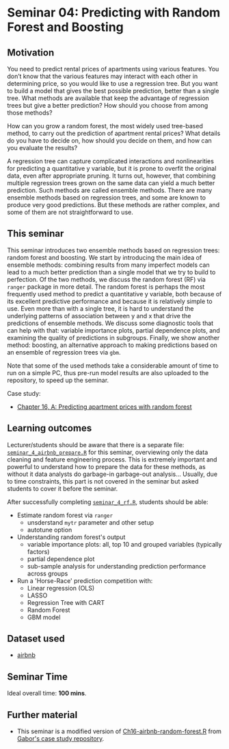 # Seminar 04: Predicting with Random Forest and Boosting

## Motivation

You need to predict rental prices of apartments using various features. You don’t know that the various features may interact with each other in determining price, so you would like to use a regression tree. But you want to build a model that gives the best possible prediction, better than a single tree. What methods are available that keep the advantage of regression trees but give a better prediction? How should you choose from among those methods?

How can you grow a random forest, the most widely used tree-based method, to carry out the prediction of apartment rental prices? What details do you have to decide on, how should you decide on them, and how can you evaluate the results?

A regression tree can capture complicated interactions and nonlinearities for predicting a quantitative y variable, but it is prone to overfit the original data, even after appropriate pruning. It turns out, however, that combining multiple regression trees grown on the same data can yield a much better prediction. Such methods are called ensemble methods. There are many ensemble methods based on regression trees, and some are known to produce very good predictions. But these methods are rather complex, and some of them are not straightforward to use.

## This seminar

This seminar introduces two ensemble methods based on regression trees: random forest and boosting. We start by introducing the main idea of ensemble methods: combining results from many imperfect models can lead to a much better prediction than a single model that we try to build to perfection. Of the two methods, we discuss the random forest (RF) via `ranger` package in more detail. The random forest is perhaps the most frequently used method to predict a quantitative y variable, both because of its excellent predictive performance and because it is relatively simple to use. Even more than with a single tree, it is hard to understand the underlying patterns of association between y and x that drive the predictions of ensemble methods. We discuss some diagnostic tools that can help with that: variable importance plots, partial dependence plots, and examining the quality of predictions in subgroups. Finally, we show another method: boosting, an alternative approach to making predictions based on an ensemble of regression trees via `gbm`.

Note that some of the used methods take a considerable amount of time to run on a simple PC, thus pre-run model results are also uploaded to the repository, to speed up the seminar.

Case study:
  - [Chapter 16, A: Predicting apartment prices with random forest](https://gabors-data-analysis.com/casestudies/#ch16a-predicting-apartment-prices-with-random-forest)

## Learning outcomes

Lecturer/students should be aware that there is a separate file: [`seminar_4_airbnb_prepare.R`](https://github.com/gabors-data-analysis/da-coding-rstats/blob/main/part-III-case-studies/seminar04-random-forest-airbnb/codes/seminar_4_airbnb_prepare.R) for this seminar, overviewing only the data cleaning and feature engineering process. This is extremely important and powerful to understand how to prepare the data for these methods, as without it data analysts do garbage-in garbage-out analysis... Usually, due to time constraints, this part is not covered in the seminar but asked students to cover it before the seminar.

After successfully completing [`seminar_4_rf.R`](https://github.com/gabors-data-analysis/da-coding-rstats/blob/main/part-III-case-studies/seminar04-random-forest-airbnb/codes/seminar_4_rf.R), students should be able:

  - Estimate random forest via `ranger`
    - unsderstand `mytr` parameter and other setup
    - autotune option
  - Understanding random forest's output
    - variable importance plots: all, top 10 and grouped variables (typically factors)
    - partial dependence plot
    - sub-sample analysis for understanding prediction performance across groups
  - Run a 'Horse-Race' prediction competition with:
    - Linear regression (OLS)
    - LASSO
    - Regression Tree with CART
    - Random Forest
    - GBM model

## Dataset used

- [airbnb](https://gabors-data-analysis.com/datasets/#airbnb)

## Seminar Time

Ideal overall time: **100 mins**.


## Further material

  - This seminar is a modified version of [Ch16-airbnb-random-forest.R](https://github.com/gabors-data-analysis/da_case_studies/blob/master/ch16-airbnb-random-forest/Ch16-airbnb-random-forest.R) from [Gabor's case study repository](https://github.com/gabors-data-analysis/da_case_studies).

